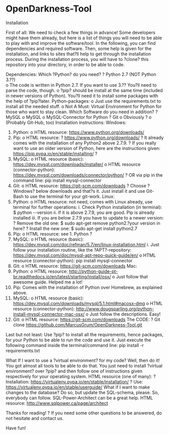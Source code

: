 # OpenDarkness-Tool

InstallationFirst of all: We need to check a few things in advance!Some developers might have them already, but here is a list of things you will need to be able to play with and improve the software/tool.In the following, you can find dependencies and required software. Then, some help is given for the installation, and links to sites that?ll help to get through the installation process.During the installation process, you will have to ?clone? this repository into your directory, in order to be able to code.Dependencies:Which ?Python? do you need??	Python 2.7 (NOT Python 3.??)  o	The code is written in Python 2.7. If you want to use 3.?? You?ll need to parse the code, though.o	?pip? should be install at the same time (included in newer versions of Python). You?ll need it to install some packages with the help of ?pip?later.Python-packages:o	Just use the requirements.txt to install all the needed stuff.o	Not A Must: Virtual Environment for Python for those who want to stay clean.Which Software do you need in addition??	MySQLo	MySQL o	MySQL-Connector for Python?	Gito	Obviously ?o	(Probably Git-Hub, too)Installation instructions:Windows:1.	Python:o	HTML resource: https://www.python.org/downloads/2.	Pip:o	HTML resource: ?  https://www.python.org/downloads/?	It already comes with the installation of any Python2 above 2.7.9.?	If you really want to use an older version of Python, here are the instructions given: https://pip.pypa.io/en/stable/installing/?	3.	MySQL:o	HTML resource (basic): https://dev.mysql.com/downloads/installer/o	HTML resource (connector-python): https://dev.mysql.com/downloads/connector/python/ ?	OR via pip in the command line: pip install mysql-connector 4.	Git:o	HTML resource: https://git-scm.com/downloads ?	Choose ?Windows? below downloads and that?s it. Just install it and use Git-Bash to use the terminal for your git-work.Linux:1.	Python:o	HTML resource: not need, comes with Linux already, use terminal for further operations:i.	Check Python installation (in terminal): $ python --versionii.	If it is above 2.7.9, you are good. Pip is already installediii.	If you are below 2.7.9 you have to update to a newer version:?	Remove the old one: $ sudo apt-get remove python2.?your version in here??	Install the new one: $ sudo apt-get install python2.7 2.	Pip:o	HTML resource: see 1. Python ?3.	MySQL:o	HTML resource (basic): https://dev.mysql.com/doc/refman/5.7/en/linux-installation.html i.	Just follow your installation routine, like the ?APT?-repository: https://dev.mysql.com/doc/mysql-apt-repo-quick-guide/en/ o	HTML resource (connector-python): pip install mysql-connector4.	Git:o	HTML resource: https://git-scm.com/downloads Mac: 1.	Python:o	HTML resource: http://python-guide-pt-br.readthedocs.io/en/latest/starting/install/osx/ o	Just follow that awesome guide. Helped me a lot!2.	Pip: Comes with the installation of Python over Homebrew, as explained above.3.	MySQL:o	HTML resource (basic): https://dev.mysql.com/downloads/mysql/5.1.html#macosx-dmg o	HTML resource (connector-python): http://www.dougsparling.org/python-install-mysql-connector-mac-osx/ o	Just follow the descriptions. Easy!4.	Git:o	HTML resource: https://git-scm.com/downloads The CODE:?	Git clone https://github.com/MarcusGrum/OpenDarkness-Tool.gitLast but not least:Use ?pip? to install all the requirements, hence packages, for your Python to be able to run the code and use it.Just execute the following command inside the terminal/command line:pip install -r requirements.txtWhat If I want to use a ?virtual environment? for my code?Well, then do it! You got almost all tools to be able to do that. You just need to install ?virtual environment? over ?pip? and then follow one of instructions given respectively for your operating system.HTML resource (one of many): ?	Installation: https://virtualenv.pypa.io/en/stable/installation/ ?	Use: https://virtualenv.pypa.io/en/stable/userguide/ What if I want to make changes to the database?Do so, but update the SQL-schema, please. So, everybody can follow. SQL-Power-Architect can be a great help.HTML resource: http://www.sqlpower.ca/page/architect Thanks for reading! ? If you need some other questions to be answered, do not hesitate and contact us.Have fun!